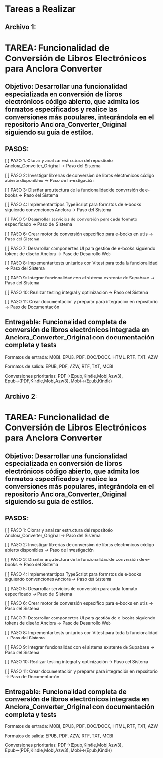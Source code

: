 # Tareas a Realizar

## Archivo 1:
# **TAREA: Funcionalidad de Conversión de Libros Electrónicos para Anclora Converter**

## **Objetivo: Desarrollar una funcionalidad especializada en conversión de libros electrónicos código abierto, que admita los formatos especificados y realice las conversiones más populares, integrándola en el repositorio Anclora\_Converter\_Original siguiendo su guía de estilos.**

## **PASOS:**

\[ \] PASO 1: Clonar y analizar estructura del repositorio Anclora\_Converter\_Original → Paso del Sistema

\[ \] PASO 2: Investigar librerías de conversión de libros electrónicos código abierto disponibles → Paso de Investigación

\[ \] PASO 3: Diseñar arquitectura de la funcionalidad de conversión de e-books → Paso del Sistema

\[ \] PASO 4: Implementar tipos TypeScript para formatos de e-books siguiendo convenciones Anclora → Paso del Sistema

\[ \] PASO 5: Desarrollar servicios de conversión para cada formato especificado → Paso del Sistema

\[ \] PASO 6: Crear motor de conversión específico para e-books en utils → Paso del Sistema

\[ \] PASO 7: Desarrollar componentes UI para gestión de e-books siguiendo tokens de diseño Anclora → Paso de Desarrollo Web

\[ \] PASO 8: Implementar tests unitarios con Vitest para toda la funcionalidad → Paso del Sistema

\[ \] PASO 9: Integrar funcionalidad con el sistema existente de Supabase → Paso del Sistema

\[ \] PASO 10: Realizar testing integral y optimización → Paso del Sistema

\[ \] PASO 11: Crear documentación y preparar para integración en repositorio → Paso de Documentación

## **Entregable: Funcionalidad completa de conversión de libros electrónicos integrada en Anclora\_Converter\_Original con documentación completa y tests**

Formatos de entrada: MOBI, EPUB, PDF, DOC/DOCX, HTML, RTF, TXT, AZW

Formatos de salida: EPUB, PDF, AZW, RTF, TXT, MOBI

Conversiones prioritarias: PDF→(Epub,Kindle,Mobi,Azw3), Epub→(PDF,Kindle,Mobi,Azw3), Mobi→(Epub,Kindle)


## Archivo 2:
# **TAREA: Funcionalidad de Conversión de Libros Electrónicos para Anclora Converter**

## **Objetivo: Desarrollar una funcionalidad especializada en conversión de libros electrónicos código abierto, que admita los formatos especificados y realice las conversiones más populares, integrándola en el repositorio Anclora\_Converter\_Original siguiendo su guía de estilos.**

## **PASOS:**

\[ \] PASO 1: Clonar y analizar estructura del repositorio Anclora\_Converter\_Original → Paso del Sistema

\[ \] PASO 2: Investigar librerías de conversión de libros electrónicos código abierto disponibles → Paso de Investigación

\[ \] PASO 3: Diseñar arquitectura de la funcionalidad de conversión de e-books → Paso del Sistema

\[ \] PASO 4: Implementar tipos TypeScript para formatos de e-books siguiendo convenciones Anclora → Paso del Sistema

\[ \] PASO 5: Desarrollar servicios de conversión para cada formato especificado → Paso del Sistema

\[ \] PASO 6: Crear motor de conversión específico para e-books en utils → Paso del Sistema

\[ \] PASO 7: Desarrollar componentes UI para gestión de e-books siguiendo tokens de diseño Anclora → Paso de Desarrollo Web

\[ \] PASO 8: Implementar tests unitarios con Vitest para toda la funcionalidad → Paso del Sistema

\[ \] PASO 9: Integrar funcionalidad con el sistema existente de Supabase → Paso del Sistema

\[ \] PASO 10: Realizar testing integral y optimización → Paso del Sistema

\[ \] PASO 11: Crear documentación y preparar para integración en repositorio → Paso de Documentación

## **Entregable: Funcionalidad completa de conversión de libros electrónicos integrada en Anclora\_Converter\_Original con documentación completa y tests**

Formatos de entrada: MOBI, EPUB, PDF, DOC/DOCX, HTML, RTF, TXT, AZW

Formatos de salida: EPUB, PDF, AZW, RTF, TXT, MOBI

Conversiones prioritarias: PDF→(Epub,Kindle,Mobi,Azw3), Epub→(PDF,Kindle,Mobi,Azw3), Mobi→(Epub,Kindle)

